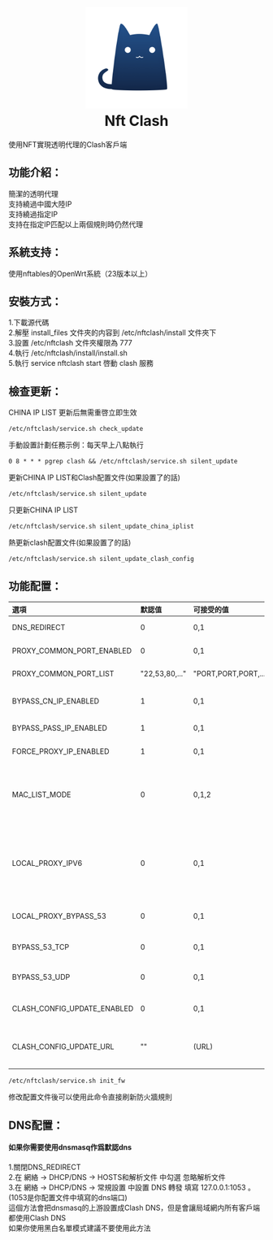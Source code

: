 <h1 align="center">
  <img src="https://github.com/SunshinePonyUwU/NftClash/blob/main/logo.png?raw=true" alt="Clash" width="200">
  <br>Nft Clash<br>
</h1>
使用NFT實現透明代理的Clash客戶端

功能介紹：
--
簡潔的透明代理  
支持繞過中國大陸IP  
支持繞過指定IP  
支持在指定IP匹配以上兩個規則時仍然代理

系統支持：
--
使用nftables的OpenWrt系統（23版本以上）

安裝方式：
--
1.下載源代碼  
2.解壓 install_files 文件夾的内容到 /etc/nftclash/install 文件夾下  
3.設置 /etc/nftclash 文件夾權限為 777  
4.執行 /etc/nftclash/install/install.sh  
5.執行 service nftclash start 啓動 clash 服務  

檢查更新：
--
CHINA IP LIST 更新后無需重啓立即生效
```shell
/etc/nftclash/service.sh check_update
```
手動設置計劃任務示例：每天早上八點執行
```shell
0 8 * * * pgrep clash && /etc/nftclash/service.sh silent_update
```
更新CHINA IP LIST和Clash配置文件(如果設置了的話)
```shell
/etc/nftclash/service.sh silent_update
```
只更新CHINA IP LIST
```shell
/etc/nftclash/service.sh silent_update_china_iplist
```
熱更新clash配置文件(如果設置了的話)
```shell
/etc/nftclash/service.sh silent_update_clash_config
```


功能配置：
--
| 選項 | 默認值 | 可接受的值 | 描述 |
| :- | :- | :- | :- |
| DNS_REDIRECT | 0 | 0,1 | 啓用DNS重定向 |
| PROXY_COMMON_PORT_ENABLED | 0 | 0,1 | 僅代理常用端口 |
| PROXY_COMMON_PORT_LIST | "22,53,80,..." | "PORT,PORT,PORT,..." | 常用端口列表 |
| BYPASS_CN_IP_ENABLED | 1 | 0,1 | 啓用繞過中國大陸IP |
| BYPASS_PASS_IP_ENABLED | 1 | 0,1 | 啓用繞過指定IP |
| FORCE_PROXY_IP_ENABLED | 1 | 0,1 | 啓用代理指定IP |
| MAC_LIST_MODE | 0 | 0,1,2 | 0:禁用功能,1:MAC白名單模式,2:MAC黑名單模式 |
| LOCAL_PROXY_IPV6 | 0 | 0,1 | 是否代理本機IPV6，和繞過中國大陸IP一起使用避免回環 |
| LOCAL_PROXY_BYPASS_53 | 0 | 0,1 | 本地代理繞過DNS (TCP) |
| BYPASS_53_TCP | 0 | 0,1 | 不代理DNS (TCP) |
| BYPASS_53_UDP | 0 | 0,1 | 不代理DNS (UDP) |
| CLASH_CONFIG_UPDATE_ENABLED | 0 | 0,1 | 是否更新clash配置文件 |
| CLASH_CONFIG_UPDATE_URL | "" | (URL) | 下載clash配置文件的鏈接 |
```shell
/etc/nftclash/service.sh init_fw
```
修改配置文件後可以使用此命令直接刷新防火牆規則

DNS配置：
--
#### 如果你需要使用dnsmasq作爲默認dns
1.關閉DNS_REDIRECT  
2.在 網絡 -> DHCP/DNS -> HOSTS和解析文件 中勾選 忽略解析文件  
3.在 網絡 -> DHCP/DNS -> 常規設置 中設置 DNS 轉發 填寫 127.0.0.1:1053 。(1053是你配置文件中填寫的dns端口)  
這個方法會把dnsmasq的上游設置成Clash DNS，但是會讓局域網内所有客戶端都使用Clash DNS  
如果你使用黑白名單模式建議不要使用此方法
